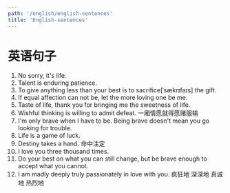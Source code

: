 ```yaml
---
path: '/english/english-sentences'
title: 'English-sentences'
---
```


# 英语句子

1. No sorry, it's life.
2. Talent is enduring patience.
3. To give anything less than your best is to sacrifice[ˈsækrɪfaɪs] the gift.
4. If equal affection can not be, let the more loving one be me.
5. Taste of life, thank you for bringing me the sweetness of life.
6. Wishful thinking is willing to admit defeat. 一厢情愿就得愿赌服输
7. I'm only brave when I have to be. Being brave doesn't mean you go looking for trouble.
8. Life is a game of luck.
9. Destiny takes a hand. 命中注定
10. I love you three thousand times.
11. Do your best on what you can still change, but be brave enough to accept what you cannot.
12. I am madly deeply truly passionately in love with you. 疯狂地 深深地 真诚地 热烈地
